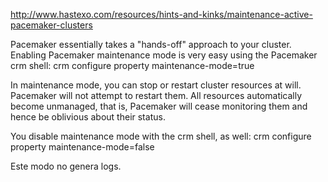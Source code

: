 http://www.hastexo.com/resources/hints-and-kinks/maintenance-active-pacemaker-clusters

Pacemaker essentially takes a "hands-off" approach to your cluster. Enabling Pacemaker maintenance mode is very easy using the Pacemaker crm shell: 
crm configure property maintenance-mode=true

In maintenance mode, you can stop or restart cluster resources at will. Pacemaker will not attempt to restart them. All resources automatically become unmanaged, that is, Pacemaker will cease monitoring them and hence be oblivious about their status.


You disable maintenance mode with the crm shell, as well:
crm configure property maintenance-mode=false


Este modo no genera logs.
